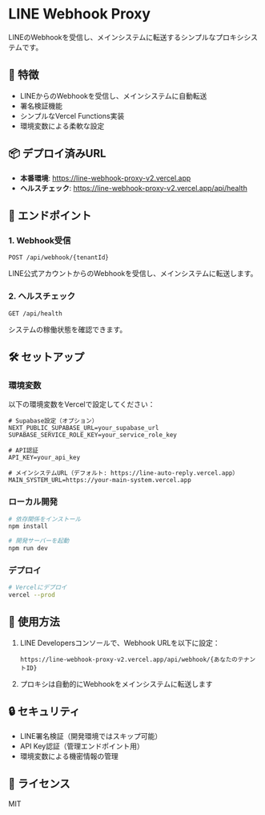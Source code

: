 # LINE Webhook Proxy

LINEのWebhookを受信し、メインシステムに転送するシンプルなプロキシシステムです。

## 🚀 特徴

- LINEからのWebhookを受信し、メインシステムに自動転送
- 署名検証機能
- シンプルなVercel Functions実装
- 環境変数による柔軟な設定

## 📦 デプロイ済みURL

- **本番環境**: https://line-webhook-proxy-v2.vercel.app
- **ヘルスチェック**: https://line-webhook-proxy-v2.vercel.app/api/health

## 🔧 エンドポイント

### 1. Webhook受信
```
POST /api/webhook/{tenantId}
```
LINE公式アカウントからのWebhookを受信し、メインシステムに転送します。

### 2. ヘルスチェック
```
GET /api/health
```
システムの稼働状態を確認できます。

## 🛠️ セットアップ

### 環境変数

以下の環境変数をVercelで設定してください：

```env
# Supabase設定（オプション）
NEXT_PUBLIC_SUPABASE_URL=your_supabase_url
SUPABASE_SERVICE_ROLE_KEY=your_service_role_key

# API認証
API_KEY=your_api_key

# メインシステムURL（デフォルト: https://line-auto-reply.vercel.app）
MAIN_SYSTEM_URL=https://your-main-system.vercel.app
```

### ローカル開発

```bash
# 依存関係をインストール
npm install

# 開発サーバーを起動
npm run dev
```

### デプロイ

```bash
# Vercelにデプロイ
vercel --prod
```

## 📝 使用方法

1. LINE Developersコンソールで、Webhook URLを以下に設定：
   ```
   https://line-webhook-proxy-v2.vercel.app/api/webhook/{あなたのテナントID}
   ```

2. プロキシは自動的にWebhookをメインシステムに転送します

## 🔒 セキュリティ

- LINE署名検証（開発環境ではスキップ可能）
- API Key認証（管理エンドポイント用）
- 環境変数による機密情報の管理

## 📄 ライセンス

MIT